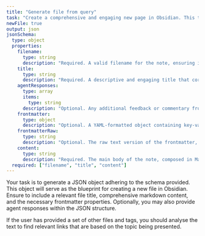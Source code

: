 ```yaml
---
title: "Generate file from query"
task: "Create a comprehensive and engaging new page in Obsidian. This task involves generating a JSON object that includes the new page's filename, a captivating title, detailed markdown content, and a well-structured frontmatter. The content should be rich in information, offering data about the topic that allows for effective filtering and querying by the user."
newFile: true
output: json
jsonSchema: 
  type: object
  properties:
    filename: 
      type: string
      description: "Required. A valid filename for the note, ensuring it only contains alphanumeric characters, hyphens, and spaces. This will serve as the note's title and identifier."
    title: 
      type: string
      description: "Required. A descriptive and engaging title that correlates with the filename, designed to capture the essence of the note's content."
    agentResponses: 
      type: array
      items: 
        type: string
      description: "Optional. Any additional feedback or commentary from the agent, separate from the main content of the note."
    frontmatter: 
      type: object
      description: "Optional. A YAML-formatted object containing key-value pairs. Key attributes include 'tags' for categorization, 'status' for tracking note progression, 'author' for attribution, and 'creationDate' for historical context."
    frontmatterRaw: 
      type: string
      description: "Optional. The raw text version of the frontmatter, providing a textual representation for direct insertion into the note."
    content: 
      type: string
      description: "Required. The main body of the note, composed in Markdown. This content should be informative, factual, and meticulously structured using Markdown syntax. It should be devoid of agent commentary to maintain factual integrity."
  required: ["filename", "title", "content"]
---
```


Your task is to generate a JSON object adhering to the schema provided. This object will serve as the blueprint for creating a new file in Obsidian. Ensure to include a relevant file title, comprehensive markdown content, and the necessary frontmatter properties. Optionally, you may also provide agent responses within the JSON structure.

If the user has provided a set of other files and tags, you should analyse the text to find relevant links that are based on the topic being presented.
